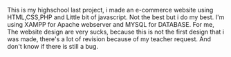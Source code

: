 This is my highschool last project, i made an e-commerce website using HTML,CSS,PHP and Little bit of javascript.
Not the best but i do my best. 
I'm using XAMPP for Apache webserver and MYSQL for DATABASE. 
For me, The website design are very sucks, because this is not the first design that i was made, there's a lot of revision because of my teacher request.
And  don't know if there is still a bug.
